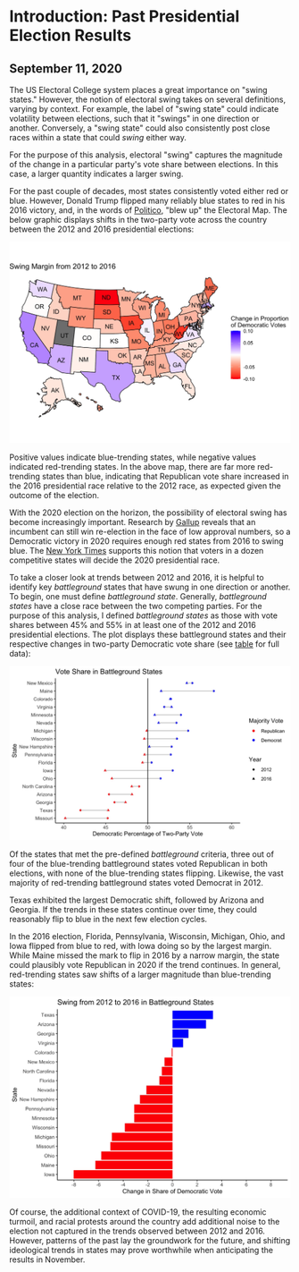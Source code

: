 # Introduction: Past Presidential Election Results
## September 11, 2020

The US Electoral College system places a great importance on "swing states." However, the notion of electoral swing takes on several definitions, varying by context. For example, the label of "swing state" could indicate volatility between elections, such that it "swings" in one direction or another. Conversely, a "swing state" could also consistently post close races within a state that could *swing* either way. 

For the purpose of this analysis, electoral "swing" captures the magnitude of the change in a particular party's vote share between elections. In this case, a larger quantity indicates a larger swing.

For the past couple of decades, most states consistently voted either red or blue. However, Donald Trump flipped many reliably blue states to red in his 2016 victory, and, in the words of [Politico](https://www.politico.com/news/magazine/2020/02/07/election-2020-new-electoral-map-110496), "blew up" the Electoral Map. The below graphic displays shifts in the two-party vote across the country between the 2012 and 2016 presidential elections: 

![](../figures/swing_map.jpg)

Positive values indicate blue-trending states, while negative values indicated red-trending states. In the above map, there are far more red-trending states than blue, indicating that Republican vote share increased in the 2016 presidential race relative to the 2012 race, as expected given the outcome of the election.

With the 2020 election on the horizon, the possibility of electoral swing has become increasingly important. Research by [Gallup](https://news.gallup.com/poll/313079/mood-doesn-bright-incumbents-win.aspx) reveals that an incumbent can still win re-election in the face of low approval numbers, so a Democratic victory in 2020 requires enough red states from 2016 to swing blue. The [New York Times](https://www.nytimes.com/interactive/2020/us/elections/election-states-biden-trump.html) supports this notion that voters in a dozen competitive states will decide the 2020 presidential race.

To take a closer look at trends between 2012 and 2016, it is helpful to identify key *battleground* states that have swung in one direction or another. To begin, one must define 
*battleground state*. Generally, *battleground states* have a close race between the two competing parties. For the purpose of this analysis, I defined *battleground states* as those with vote shares between 45% and 55% in at least one of the 2012 and 2016 presidential elections. The plot displays these battleground states and their respective changes in two-party Democratic vote share (see [table](figures/swing_table.jpg) for full data):

![](../figures/swing_point_line.jpg)

Of the states that met the pre-defined *battleground* criteria, three out of four of the blue-trending battleground states voted Republican in both elections, with none of the blue-trending states flipping. Likewise, the vast majority of red-trending battleground states voted Democrat in 2012.

Texas exhibited the largest Democratic shift, followed by Arizona and Georgia. If the trends in these states continue over time, they could reasonably flip to blue in the next few election cycles. 

In the 2016 election, Florida, Pennsylvania, Wisconsin, Michigan, Ohio, and Iowa flipped from blue to red, with Iowa doing so by the largest margin. While Maine missed the mark to flip in 2016 by a narrow margin, the state could plausibly vote Republican in 2020 if the trend continues. In general, red-trending states saw shifts of a larger magnitude than blue-trending states:

![](../figures/swing_bars.jpg)

Of course, the additional context of COVID-19, the resulting economic turmoil, and racial protests around the country add additional noise to the election not captured in the trends observed between 2012 and 2016. However, patterns of the past lay the groundwork for the future, and shifting ideological trends in states may prove worthwhile when anticipating the results in November.
